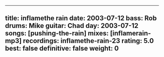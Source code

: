 
---
title: inflamethe rain
date: 2003-07-12
bass:	Rob
drums:	Mike
guitar:	Chad
day: 2003-07-12
songs: [pushing-the-rain]
mixes: [inflamerain-mp3]
recordings: inflamethe-rain-23
rating: 5.0
best: false
definitive: false
weight: 0
---
